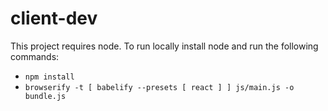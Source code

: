 # client-dev

This project requires node.
To run locally install node and run the following commands:

- `npm install`
- `browserify -t [ babelify --presets [ react ] ] js/main.js -o bundle.js`
